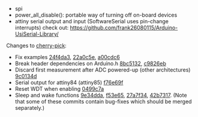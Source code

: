 - spi
- power_all_disable(): portable way of turning off on-board devices
- attiny serial output and input (SoftwareSerial uses pin-change interrupts)
  check out: https://github.com/frank26080115/Arduino-UsiSerial-Library/

Changes to [cherry-pick](https://coderwall.com/p/sgpksw/git-cherry-pick-from-another-repository):
- Fix examples [24f4da3](../../pull/1/commits/24f4da3da3708afffd84b18a1d0eae57e9efe090), [22a0c5e](../../pull/1/commits/22a0c5e7e95045155747080efe3635d3282b1631), [a00cdc6](../../pull/1/commits/a00cdc6fc1ee24cae271a7311230b0f440f8d6db)
- Break header dependencies on Arduino.h [8bc5132](../../pull/1/commits/8bc51324a0a8600c6d9ac1b4640dca0f62cff15f), [c9826eb](../../pull/1/commits/c9826ebaf46e34b78b040b64785bccfb3ba6918c)
- Discard first measurement after ADC powered-up (other architectures) [9c0134d](../../pull/1/commits/9c0134dbec1f41d2fa2df3544dd93fbef94d8436)
- Serial output for attiny84 (attiny85) [f76e69f](../../pull/1/commits/f76e69ffd1273028b8b831aa7603468d7f8a4fe5)
- Reset WDT when enabling [0499c7a](../../pull/1/commits/0499c7abadb38f652cfb558203f3cfce84af30fc)
- Sleep and wake functions [9e34dda](../../pull/1/commits/9e34ddab7566d718a68a2f7b30f1cbf3192ddc96), [f53e65](../../pull/1/commits/bf53e651a071eaeaada8dfcc20f4c5533d0a0473), [27a7f34](../../pull/1/commits/27a7f3430aff0aec37fd08fb0d87d0e1e8d0a27b), [42b7317](../../pull/1/commits/42b731722ea856d91c36a9fae940b68708cdcd32). (Note that some of these commits contain bug-fixes which should be merged separately.)
